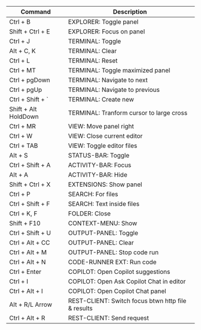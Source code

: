 | Command              | Description                                             |
|----------------------|---------------------------------------------------------|
| Ctrl + B             | EXPLORER: Toggle panel                                  |
| Shift + Ctrl + E     | EXPLORER: Focus on panel                                |
| Ctrl + J             | TERMINAL: Toggle                                        |
| Alt + C, K           | TERMINAL: Clear                                         |
| Ctrl + L             | TERMINAL: Reset                                         |
| Ctrl + MT            | TERMINAL: Toggle maximized panel                        |
| Ctrl + pgDown        | TERMINAL: Navigate to next                              |
| Ctrl + pgUp          | TERMINAL: Navigate to previous                          |
| Ctrl + Shift + `     | TERMINAL: Create new                                    |
| Shift + Alt HoldDown | TERMINAL: Tranform cursor to large cross                |
| Ctrl + MR            | VIEW: Move panel right                                  |
| Ctrl + W             | VIEW: Close current editor                              |
| Ctrl + TAB           | VIEW: Toggle editor files                               |
| Alt + S              | STATUS-BAR: Toggle                                      |
| Ctrl + Shift + A     | ACTIVITY-BAR: Focus                                     |
| Alt + A              | ACTIVITY-BAR: Hide                                      |
| Shift + Ctrl + X     | EXTENSIONS: Show panel                                  |
| Ctrl + P             | SEARCH: For files                                       |
| Ctrl + Shift + F     | SEARCH: Text inside files                               |
| Ctrl + K, F          | FOLDER: Close                                           |
| Shift + F10          | CONTEXT-MENU: Show                                      |
| Ctrl + Shift + U     | OUTPUT-PANEL: Toggle                                    |
| Ctrl + Alt + CC      | OUTPUT-PANEL: Clear                                     |
| Ctrl + Alt + M       | OUTPUT-PANEL: Stop code run                             |
| Ctrl + Alt + N       | CODE-RUNNER EXT: Run code                               |
| Ctrl + Enter         | COPILOT: Open Copilot suggestions                       |
| Ctrl + I             | COPILOT: Open Ask Copilot Chat in editor                |
| Ctrl + Alt + I       | COPILOT: Open Copilot Chat panel|Ctrl+B :close          |
| Alt + R/L Arrow      | REST-CLIENT: Switch focus btwn http file & results      |
| Ctrl + Alt + R       | REST-CLIENT: Send request                               |
